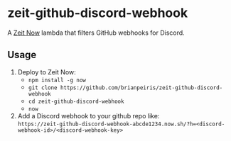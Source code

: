 # zeit-github-discord-webhook

A [Zeit Now](https://zeit.co/now) lambda that filters GitHub webhooks for Discord.

## Usage

1. Deploy to Zeit Now:
    - `npm install -g now`
    - `git clone https://github.com/brianpeiris/zeit-github-discord-webhook`
    - `cd zeit-github-discord-webhook`
    - `now`
2. Add a Discord webhook to your github repo like:  
    `https://zeit-github-discord-webhook-abcde1234.now.sh/?h=<discord-webhook-id>/<discord-webhook-key>`
